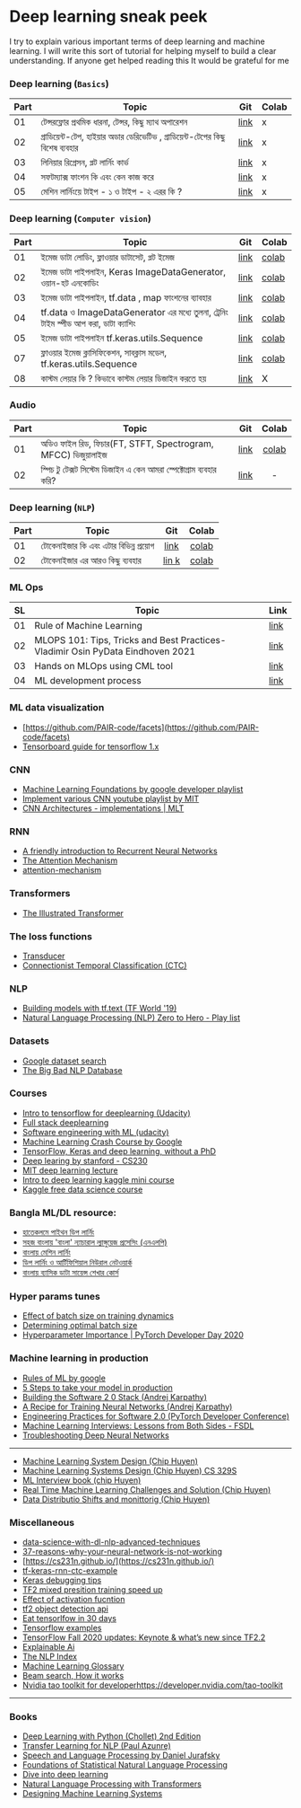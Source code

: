 # Deep learning sneak peek
I try to explain various important terms of deep learning and machine learning. 
I will write this sort of tutorial for helping myself to build a clear understanding. 
If anyone get helped reading this It would be grateful for me

### Deep learning (`Basics`)
|Part|                             Topic                            | Git |  Colab |
|--- |--------------------------------------------------------------|---- |--------|
|01| টেন্সরফ্লোর প্রথমিক ধারনা, টেন্সর, কিছু ম্যাথ অপারেশন  | [link](./basics/dl_basics_part_1.ipynb) | x |
|02| গ্রাডিয়েন্ট-টেপ, হাইয়ার অডার ডেরিভেটিভ , গ্রাডিয়েন্ট-টেপের কিছু বিশেষ ব্যবহার | [link](./basics/dl_basics_part_2.ipynb) | x |
|03| লিনিয়ার রিগ্রেসন, প্লট লার্নিং কার্ভ | [link](./basics/dl_basics_part_3.ipynb) | x |
|04| সফটম্যাক্স ফাংশন কি এবং কেন কাজ করে | [link](./basics/dl_basics_part_4.ipynb) | x |
|05| মেশিন লার্নিংয়ে টাইপ - ১ ও টাইপ - ২ এরর কি ? | [link](./basics/type-1_vs_type_2_error.md) | x |

### Deep learning (`Computer vision`)
|Part|                             Topic                            | Git |  Colab |
|--- |--------------------------------------------------------------|---- |--------|
|01| ইমেজ ডাটা লোডিং, ফ্লাওয়ার ডাটাসেট, প্লট ইমেজ | [link](./vision/dl_computer_vision_part_1.ipynb) | [colab](https://bit.ly/2WEzPUe)|
|02| ইমেজ ডাটা পাইপলাইন, Keras ImageDataGenerator, ওয়ান-হট এনকোডিং | [link](./vision/dl_computer_vision_part_2.ipynb)|[colab](https://bit.ly/2ygaeHO)|
|03| ইমেজ ডাটা পাইপলাইন, tf.data , map ফাংশনের ব্যাবহার | [link](./vision/dl_computer_vision_part_3.ipynb) | [colab](https://bit.ly/2AF3zYy) | 
|04| tf.data ও ImageDataGenerator এর মধ্যে তুলনা, ট্রেনিং টাইম স্পীড আপ করা, ডাটা ক্যাশিং | [link](./vision/dl_computer_vision_part_4.ipynb)|[colab](https://bit.ly/2ZqZzW3)
|05| ইমেজ ডাটা পাইপলাইন tf.keras.utils.Sequence | [link](./vision/dl_computer_vision_part_5.ipynb) | [colab](https://colab.research.google.com/drive/12ACmzAawasOq_lEJU23s0DatOe8Qx9W2?usp=sharing)|
|07| ফ্লাওয়ার ইমেজ ক্লাসিফিকেশন, সাবক্লাস মডেল, tf.keras.utils.Sequence | [link](./vision/dl_computer_vision_part_6.ipynb)|[colab](https://colab.research.google.com/drive/11f0B03QGshbNCiUhmrlYggxoqfx1qkfk?usp=sharing)|
|08| কাস্টম লেয়ার কি ? কিভাবে কাস্টম লেয়ার  ডিজাইন করতে হয়| [link](./Writting_custom_layer.ipynb) | X |

### Audio
|Part|                             Topic                            |Git   |Colab    |
|--- |--------------------------------------------------------------|:----:|:--------:|
|01| অডিও ফাইল রিড, ফিচার(FT, STFT, Spectrogram, MFCC) ভিজুয়ালাইজ | [link](./audio/audio_feature_visualization.ipynb) | [colab](https://bit.ly/3VIZEP7) |
|02| স্পিচ টু টেক্সট সিস্টেম ডিজাইন এ কেন আমরা স্পেক্টোগ্রাম ব্যবহার করি? | [link](https://www.linkedin.com/post/edit/7019349990099603456/)| - |

### Deep learning (`NLP`)
|Part|                             Topic                            |Git   |Colab    |
|--- |--------------------------------------------------------------|:----:|:--------:|
|01|টোকেনাইজার কি এবং এটার বিভিন্ন প্রয়োগ | [link](./nlp/drive_into_tokenizer_part_1.ipynb) | [colab](https://bit.ly/31bh51g) |
|02|টোকেনাইজার এর আরও কিছু ব্যবহার | [lin k](./nlp/drive_into_tokenizer_part_2.ipynb) | [colab](https://bit.ly/3exnsjn) |

### ML Ops
|SL  |                             Topic                            | Link |
|--- |--------------------------------------------------------------|----- |
|01  | Rule of Machine Learning | [link](mlops/rules_of_ml.pdf) |
|02  | MLOPS 101: Tips, Tricks and Best Practices- Vladimir Osin PyData Eindhoven 2021 | [link](https://www.youtube.com/watch?v=dzSp3Zf897g)|
|03  | Hands on MLOps using CML tool | [link](https://www.youtube.com/playlist?list=PL7WG7YrwYcnDBDuCkFbcyjnZQrdskFsBz) |
|04  | ML development process | [link](mlops/ML-model-dev.drawio.png)

### ML data visualization
- [https://github.com/PAIR-code/facets](https://github.com/PAIR-code/facets)
- [Tensorboard guide for tensorflow 1.x](https://medium.com/analytics-vidhya/basics-of-using-tensorboard-in-tensorflow-1-2-b715b068ac5a)

### CNN
- [Machine Learning Foundations by google developer playlist](https://www.youtube.com/playlist?list=PLOU2XLYxmsII9mzQ-Xxug4l2o04JBrkLV)
- [Implement various CNN youtube playlist by MIT](https://t.co/RIbME80e06?amp=1)
- [CNN Architectures - implementations | MLT](https://github.com/Machine-Learning-Tokyo/CNN-Architectures/tree/master/Implementations)

### RNN
- [A friendly introduction to Recurrent Neural Networks](https://youtu.be/UNmqTiOnRfg)
- [The Attention Mechanism](https://github.com/spro/practical-pytorch/blob/master/seq2seq-translation/seq2seq-translation.ipynb)
- [attention-mechanism](https://blog.floydhub.com/attention-mechanism/)

### Transformers
- [The Illustrated Transformer](http://jalammar.github.io/illustrated-transformer/)

### The loss functions
- [Transducer](https://lorenlugosch.github.io/posts/2020/11/transducer/)
- [Connectionist Temporal Classification (CTC)](https://distill.pub/2017/ctc/)

### NLP
- [Building models with tf.text (TF World '19)](https://youtu.be/iu_OSAg5slY)
- [Natural Language Processing (NLP) Zero to Hero - Play list](https://goo.gle/nlp-z2h)

### Datasets
- [Google dataset search](https://datasetsearch.research.google.com/)
- [The Big Bad NLP Database](https://datasets.quantumstat.com/)

### Courses
- [Intro to tensorflow for deeplearning (Udacity)](https://www.udacity.com/course/intro-to-tensorflow-for-deep-learning--ud187)
- [Full stack deeplearning](https://fullstackdeeplearning.com/course/)
- [Software engineering with ML (udacity)](https://www.udacity.com/course/aws-machine-learning-foundations--ud090)
- [Machine Learning Crash Course by Google](https://developers.google.com/machine-learning/crash-course/ml-intro)
- [TensorFlow, Keras and deep learning, without a PhD](https://codelabs.developers.google.com/codelabs/cloud-tensorflow-mnist/#0)
- [Deep learing by stanford - CS230](https://stanford.edu/~shervine/teaching/cs-230/)
- [MIT deep learning lecture](http://introtodeeplearning.com/)
- [Intro to deep learning kaggle mini course](https://www.kaggle.com/learn/intro-to-deep-learning)
- [Kaggle free data science course](https://www.kaggle.com/learn/overview)

### Bangla ML/DL resource:
- [হাতেকলমে পাইথন ডিপ লার্নিং](https://github.com/raqueeb)
- [সহজ বাংলায় 'বাংলা' ন্যাচারাল ল্যাঙ্গুয়েজ প্রসেসিং (এনএলপি)](https://github.com/raqueeb/nlp_bangla)
- [বাংলায় মেশিন লার্নিং](https://ml.howtocode.com.bd/)
- [ডিপ লার্নিং ও আর্টিফিশিয়াল নিউরাল নেটওয়ার্ক](https://dl.howtocode.com.bd/)
- [বাংলায় ব্যাসিক ডাটা সায়েন্স শেখার কোর্স](https://ds.howtocode.com.bd/)

### Hyper params tunes
- [Effect of batch size on training dynamics](https://medium.com/mini-distill/effect-of-batch-size-on-training-dynamics-21c14f7a716e)
- [Determining optimal batch size](https://towardsdatascience.com/how-to-break-gpu-memory-boundaries-even-with-large-batch-sizes-7a9c27a400ce)
- [Hyperparameter Importance | PyTorch Developer Day 2020](https://www.youtube.com/watch?v=jaPVoObpdO0&t=11515s)

### Machine learning in production
- [Rules of ML by google](https://developers.google.com/machine-learning/guides/rules-of-ml)
- [5 Steps to take your model in production](https://towardsdatascience.com/take-your-machine-learning-models-to-production-with-these-5-simple-steps-35aa55e3a43c)
- [Building the Software 2 0 Stack (Andrej Karpathy)](https://www.youtube.com/watch?v=y57wwucbXR8&t=83s)
- [A Recipe for Training Neural Networks (Andrej Karpathy)](http://karpathy.github.io/2019/04/25/recipe/)
- [Engineering Practices for Software 2.0 (PyTorch Developer Conference)](https://www.youtube.com/watch?v=KJAnSyB6mME)
- [Machine Learning Interviews: Lessons from Both Sides - FSDL](https://docs.google.com/presentation/d/1MX2V6fTp71j1aztvY5HLYM44iLG4HYMrYd4Dxn6Cxnw/edit?usp=sharing)
- [Troubleshooting Deep Neural Networks](http://josh-tobin.com/assets/pdf/troubleshooting-deep-neural-networks-01-19.pdf)
---
- [Machine Learning System Design (Chip Huyen)](https://huyenchip.com/machine-learning-systems-design/toc.html)
- [Machine Learning Systems Design (Chip Huyen) CS 329S](https://stanford-cs329s.github.io/syllabus.html)
- [ML Interview book (chip Huyen)](https://huyenchip.com/ml-interviews-book/)
- [Real Time Machine Learning Challenges and Solution (Chip Huyen)](https://huyenchip.com/2022/01/02/real-time-machine-learning-challenges-and-solutions.html)
- [Data Distributio Shifts and monittorig (Chip Huyen) ](https://huyenchip.com/2022/02/07/data-distribution-shifts-and-monitoring.html)

### Miscellaneous
- [data-science-with-dl-nlp-advanced-techniques](https://www.kaggle.com/vbmokin/data-science-with-dl-nlp-advanced-techniques)
- [37-reasons-why-your-neural-network-is-not-working](https://blog.slavv.com/37-reasons-why-your-neural-network-is-not-working-4020854bd607)
- [https://cs231n.github.io/](https://cs231n.github.io/)
- [tf-keras-rnn-ctc-example](https://chadrick-kwag.net/tf-keras-rnn-ctc-example/)
- [Keras debugging tips](https://keras.io/examples/keras_recipes/debugging_tips/)
- [TF2 mixed presition training speed up](https://github.com/sayakpaul/Mixed-Precision-Training-in-tf.keras-2.0/tree/master/With_Policy)
- [Effect of activation fucntion](https://www.youtube.com/watch?v=s-V7gKrsels)
- [tf2 object detection api](https://github.com/tensorflow/models/blob/master/research/object_detection/g3doc/tf2_detection_zoo.md)
- [Eat tensorlfow in 30 days](https://github.com/lyhue1991/eat_tensorflow2_in_30_days)
- [Tensorflow examples](https://github.com/aymericdamien/TensorFlow-Examples)
- [TensorFlow Fall 2020 updates: Keynote & what’s new since TF2.2](https://www.youtube.com/watch?v=bUCciKeVx60&t=1395s)
- [Explainable Ai](https://ex.pegg.io/)
- [The NLP Index](https://index.quantumstat.com/)
- [Machine Learning Glossary](https://developers.google.com/machine-learning/glossary)
- [Beam search, How it works](https://towardsdatascience.com/foundations-of-nlp-explained-visually-beam-search-how-it-works-1586b9849a24)
- [Nvidia tao toolkit for developer]()https://developer.nvidia.com/tao-toolkit

---
### Books
- [Deep Learning with Python (Chollet) 2nd Edition](https://www.manning.com/books/deep-learning-with-python-second-edition)
- [Transfer Learning for NLP (Paul Azunre)](https://www.manning.com/books/transfer-learning-for-natural-language-processing)
- [Speech and Language Processing by Daniel Jurafsky](https://web.stanford.edu/~jurafsky/slp3/)
- [Foundations of Statistical Natural Language Processing](https://nlp.stanford.edu/fsnlp/)
- [Dive into deep learning](https://d2l.ai/index.html)
- [Natural Language Processing with Transformers](https://learning.oreilly.com/library/view/natural-language-processing/9781098103231/)
- [Designing Machine Learning Systems](https://learning.oreilly.com/library/view/designing-machine-learning/9781098107956/)

